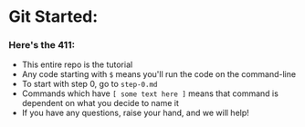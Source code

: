 # Git Started:

### Here's the 411:
- This entire repo is the tutorial
- Any code starting with `$` means you'll run the code on the command-line
- To start with step 0, go to `step-0.md`
- Commands which have `[ some text here ]` means that command is dependent on what you decide to name it
- If you have any questions, raise your hand, and we will help!
